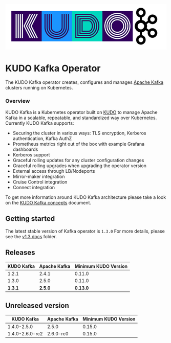 ![kudo-kafka](./docs/latest/resources/images/kudo-kafka.png)

# KUDO Kafka Operator

The KUDO Kafka operator creates, configures and manages [Apache Kafka](https://kafka.apache.org/) clusters running on Kubernetes.

### Overview

KUDO Kafka is a Kubernetes operator built on [KUDO](kudo.dev) to manage Apache Kafka in a scalable, repeatable, and standardized way over Kubernetes. Currently KUDO Kafka supports:

- Securing the cluster in various ways: TLS encryption, Kerberos authentication, Kafka AuthZ
- Prometheus metrics right out of the box with example Grafana dashboards
- Kerberos support
- Graceful rolling updates for any cluster configuration changes
- Graceful rolling upgrades when upgrading the operator version
- External access through LB/Nodeports
- Mirror-maker integration
- Cruise Control integration
- Connect integration

To get more information around KUDO Kafka architecture please take a look on the [KUDO Kafka concepts](./docs/latest/concepts.md) document.

## Getting started

The latest stable version of Kafka operator is `1.3.0`
For more details, please see the [v1.3 docs](./docs/v1.3) folder.


## Releases

| KUDO Kafka | Apache Kafka | Minimum KUDO Version |
| ---------- | ------------ | -------------------- |
| 1.2.1      | 2.4.1        | 0.11.0               |
| 1.3.0      | 2.5.0        | 0.11.0               |
| **1.3.1**  | **2.5.0**    | **0.13.0**           |

## Unreleased version

| KUDO Kafka      | Apache Kafka | Minimum KUDO Version |
| --------------- | ------------ | -------------------- |
| 1.4.0-2.5.0     | 2.5.0        | 0.15.0               |
| 1.4.0-2.6.0-rc2 | 2.6.0-rc0    | 0.15.0               |
